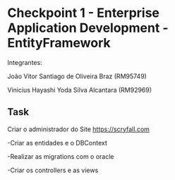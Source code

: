 # Checkpoint 1 - Enterprise Application Development - EntityFramework
Integrantes:

João Vitor Santiago de Oliveira Braz (RM95749)

Vinicius Hayashi Yoda Silva Alcantara (RM92969)

## Task
Criar o administrador do Site https://scryfall.com

-Criar as entidades e o DBContext

-Realizar as migrations com o oracle

-Criar os controllers e as views
